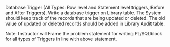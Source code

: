 Database Trigger (All Types: Row level and Statement level triggers, Before
and After Triggers).
Write a database trigger on Library table. 
The System should keep track of the records that are being updated or deleted. 
The old value of updated or deleted records should be added in Library Audit table.

Note: Instructor will Frame the problem statement for writing PL/SQLblock for all
types of Triggers in line with above statement. 